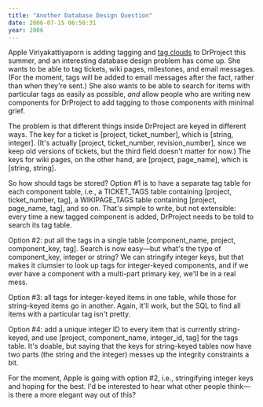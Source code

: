 ```yaml
---
title: "Another Database Design Question"
date: 2006-07-15 06:50:31
year: 2006
---
```

Apple Viriyakattiyaporn is adding tagging and <a href="http://en.wikipedia.org/wiki/Tag_clouds">tag clouds</a> to DrProject this summer, and an interesting database design problem has come up. She wants to be able to tag tickets, wiki pages, milestones, and email messages. (For the moment, tags will be added to email messages after the fact, rather than when they're sent.) She also wants to be able to search for items with particular tags as easily as possible, <em>and</em> allow people who are writing new components for DrProject to add tagging to those components with minimal grief.

The problem is that different things inside DrProject are keyed in different ways. The key for a ticket is [project, ticket_number], which is [string, integer].  (It's actually [project, ticket_number, revision_number], since we keep old versions of tickets, but the third field doesn't matter for now.) The keys for wiki pages, on the other hand, are [project, page_name], which is [string, string].

So how should tags be stored? Option #1 is to have a separate tag table for each component table, i.e., a TICKET_TAGS table containing [project, ticket_number, tag], a WIKIPAGE_TAGS table containing [project, page_name, tag], and so on. That's simple to write, but not extensible: every time a new tagged component is added, DrProject needs to be told to search its tag table.

Option #2: put all the tags in a single table [component_name, project, component_key, tag]. Search is now easy—but what's the type of component_key, integer or string? We can stringify integer keys, but that makes it clumsier to look up tags for integer-keyed components, and if we ever have a component with a multi-part primary key, we'll be in a real mess.

Option #3: all tags for integer-keyed items in one table, while those for string-keyed items go in another.  Again, it'll work, but the SQL to find all items with a particular tag isn't pretty.

Option #4: add a unique integer ID to every item that is currently string-keyed, and use [project, component_name, integer_id, tag] for the tags table. It's doable, but saying that the keys for string-keyed tables now have two parts (the string and the integer) messes up the integrity constraints a bit.

For the moment, Apple is going with option #2, i.e., stringifying integer keys and hoping for the best.  I'd be interested to hear what other people think—is there a more elegant way out of this?
